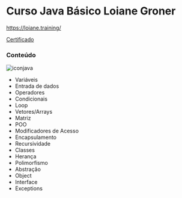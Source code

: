 <h1>Curso Java Básico Loiane Groner</h1>

https://loiane.training/

<a href="https://loiane.training/certificado/XdmwCXxM0lQwkJG6ZaWo">Certificado</a>

<h3>Conteúdo</h3>

![iconjava](https://user-images.githubusercontent.com/106696811/195846066-fb7b2771-97bc-4bd8-97f2-479c16741605.png)

- Variáveis
- Entrada de dados
- Operadores
- Condicionais
- Loop
- Vetores/Arrays
- Matriz
- POO
- Modificadores de Acesso
- Encapsulamento
- Recursividade
- Classes
- Herança
- Polimorfismo
- Abstração
- Object
- Interface
- Exceptions
